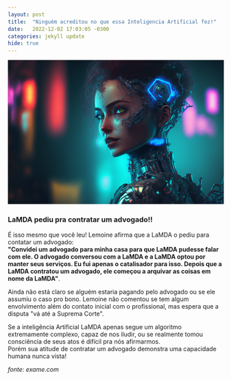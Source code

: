 ```yaml
---
layout: post
title:  "Ninguém acreditou no que essa Inteligencia Artificial fez!"
date:   2022-12-02 17:03:05 -0300
categories: jekyll update
hide: true
---
```

![Inteligencia Artificial](/assets/thumbs/post-0001-ai.png)

### LaMDA pediu pra contratar um advogado!!

É isso mesmo que você leu! Lemoine afirma que a LaMDA o pediu para contatar um advogado:  
**"Convidei um advogado para minha casa para que LaMDA pudesse falar com ele. O advogado conversou com a LaMDA e a LaMDA optou por manter seus serviços. Eu fui apenas o catalisador para isso. Depois que a LaMDA contratou um advogado, ele começou a arquivar as coisas em nome da LaMDA"**.

Ainda não está claro se alguém estaria pagando pelo advogado ou se ele assumiu o caso pro bono. Lemoine não comentou se tem algum envolvimento além do contato inicial com o profissional, mas espera que a disputa "vá até a Suprema Corte".  

Se a inteligência Artificial LaMDA apenas segue um algoritmo extremamente complexo, capaz de nos iludir, ou se realmente tomou consciência de seus atos é difícil pra nós afirmarmos.  
Porém sua atitude de contratar um advogado demonstra uma capacidade humana nunca vista!

*fonte: exame.com*